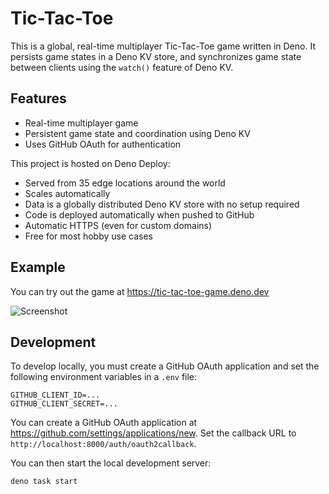 # Tic-Tac-Toe

This is a global, real-time multiplayer Tic-Tac-Toe game written in Deno. It
persists game states in a Deno KV store, and synchronizes game state between
clients using the `watch()` feature of Deno KV.

## Features

- Real-time multiplayer game
- Persistent game state and coordination using Deno KV
- Uses GitHub OAuth for authentication

This project is hosted on Deno Deploy:

- Served from 35 edge locations around the world
- Scales automatically
- Data is a globally distributed Deno KV store with no setup required
- Code is deployed automatically when pushed to GitHub
- Automatic HTTPS (even for custom domains)
- Free for most hobby use cases

## Example

You can try out the game at https://tic-tac-toe-game.deno.dev

![Screenshot](./static/screenshot.png)

## Development

To develop locally, you must create a GitHub OAuth application and set the
following environment variables in a `.env` file:

```
GITHUB_CLIENT_ID=...
GITHUB_CLIENT_SECRET=...
```

You can create a GitHub OAuth application at
https://github.com/settings/applications/new. Set the callback URL to
`http://localhost:8000/auth/oauth2callback`.

You can then start the local development server:

```
deno task start
```
